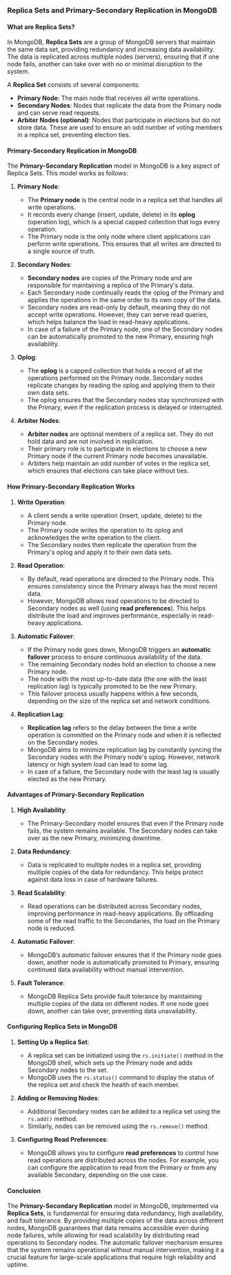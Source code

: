 ### **Replica Sets and Primary-Secondary Replication in MongoDB**

#### **What are Replica Sets?**

In MongoDB, **Replica Sets** are a group of MongoDB servers that maintain the same data set, providing redundancy and increasing data availability. The data is replicated across multiple nodes (servers), ensuring that if one node fails, another can take over with no or minimal disruption to the system.

A **Replica Set** consists of several components:
- **Primary Node**: The main node that receives all write operations.
- **Secondary Nodes**: Nodes that replicate the data from the Primary node and can serve read requests.
- **Arbiter Nodes (optional)**: Nodes that participate in elections but do not store data. These are used to ensure an odd number of voting members in a replica set, preventing election ties.

#### **Primary-Secondary Replication in MongoDB**

The **Primary-Secondary Replication** model in MongoDB is a key aspect of Replica Sets. This model works as follows:

1. **Primary Node**:
   - The **Primary node** is the central node in a replica set that handles all write operations. 
   - It records every change (insert, update, delete) in its **oplog** (operation log), which is a special capped collection that logs every operation.
   - The Primary node is the only node where client applications can perform write operations. This ensures that all writes are directed to a single source of truth.

2. **Secondary Nodes**:
   - **Secondary nodes** are copies of the Primary node and are responsible for maintaining a replica of the Primary's data.
   - Each Secondary node continually reads the oplog of the Primary and applies the operations in the same order to its own copy of the data.
   - Secondary nodes are read-only by default, meaning they do not accept write operations. However, they can serve read queries, which helps balance the load in read-heavy applications.
   - In case of a failure of the Primary node, one of the Secondary nodes can be automatically promoted to the new Primary, ensuring high availability.

3. **Oplog**:
   - The **oplog** is a capped collection that holds a record of all the operations performed on the Primary node. Secondary nodes replicate changes by reading the oplog and applying them to their own data sets.
   - The oplog ensures that the Secondary nodes stay synchronized with the Primary, even if the replication process is delayed or interrupted.

4. **Arbiter Nodes**:
   - **Arbiter nodes** are optional members of a replica set. They do not hold data and are not involved in replication.
   - Their primary role is to participate in elections to choose a new Primary node if the current Primary node becomes unavailable.
   - Arbiters help maintain an odd number of votes in the replica set, which ensures that elections can take place without ties.

#### **How Primary-Secondary Replication Works**

1. **Write Operation**:
   - A client sends a write operation (insert, update, delete) to the Primary node.
   - The Primary node writes the operation to its oplog and acknowledges the write operation to the client.
   - The Secondary nodes then replicate the operation from the Primary's oplog and apply it to their own data sets.

2. **Read Operation**:
   - By default, read operations are directed to the Primary node. This ensures consistency since the Primary always has the most recent data.
   - However, MongoDB allows read operations to be directed to Secondary nodes as well (using **read preferences**). This helps distribute the load and improves performance, especially in read-heavy applications.

3. **Automatic Failover**:
   - If the Primary node goes down, MongoDB triggers an **automatic failover** process to ensure continuous availability of the data.
   - The remaining Secondary nodes hold an election to choose a new Primary node.
   - The node with the most up-to-date data (the one with the least replication lag) is typically promoted to be the new Primary.
   - This failover process usually happens within a few seconds, depending on the size of the replica set and network conditions.

4. **Replication Lag**:
   - **Replication lag** refers to the delay between the time a write operation is committed on the Primary node and when it is reflected on the Secondary nodes.
   - MongoDB aims to minimize replication lag by constantly syncing the Secondary nodes with the Primary node's oplog. However, network latency or high system load can lead to some lag.
   - In case of a failure, the Secondary node with the least lag is usually elected as the new Primary.

#### **Advantages of Primary-Secondary Replication**

1. **High Availability**: 
   - The Primary-Secondary model ensures that even if the Primary node fails, the system remains available. The Secondary nodes can take over as the new Primary, minimizing downtime.

2. **Data Redundancy**: 
   - Data is replicated to multiple nodes in a replica set, providing multiple copies of the data for redundancy. This helps protect against data loss in case of hardware failures.

3. **Read Scalability**: 
   - Read operations can be distributed across Secondary nodes, improving performance in read-heavy applications. By offloading some of the read traffic to the Secondaries, the load on the Primary node is reduced.

4. **Automatic Failover**: 
   - MongoDB’s automatic failover ensures that if the Primary node goes down, another node is automatically promoted to Primary, ensuring continued data availability without manual intervention.

5. **Fault Tolerance**: 
   - MongoDB Replica Sets provide fault tolerance by maintaining multiple copies of the data on different nodes. If one node goes down, another can take over, preventing data unavailability.

#### **Configuring Replica Sets in MongoDB**

1. **Setting Up a Replica Set**:
   - A replica set can be initialized using the `rs.initiate()` method in the MongoDB shell, which sets up the Primary node and adds Secondary nodes to the set.
   - MongoDB uses the `rs.status()` command to display the status of the replica set and check the health of each member.

2. **Adding or Removing Nodes**:
   - Additional Secondary nodes can be added to a replica set using the `rs.add()` method.
   - Similarly, nodes can be removed using the `rs.remove()` method.

3. **Configuring Read Preferences**:
   - MongoDB allows you to configure **read preferences** to control how read operations are distributed across the nodes. For example, you can configure the application to read from the Primary or from any available Secondary, depending on the use case.

#### **Conclusion**

The **Primary-Secondary Replication** model in MongoDB, implemented via **Replica Sets**, is fundamental for ensuring data redundancy, high availability, and fault tolerance. By providing multiple copies of the data across different nodes, MongoDB guarantees that data remains accessible even during node failures, while allowing for read scalability by distributing read operations to Secondary nodes. The automatic failover mechanism ensures that the system remains operational without manual intervention, making it a crucial feature for large-scale applications that require high reliability and uptime.